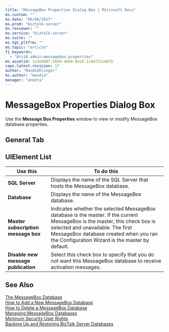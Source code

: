 ```yaml
---
title: "MessageBox Properties Dialog Box | Microsoft Docs"
ms.custom: ""
ms.date: "06/08/2017"
ms.prod: "biztalk-server"
ms.reviewer: ""
ms.service: "biztalk-server"
ms.suite: ""
ms.tgt_pltfrm: ""
ms.topic: "article"
f1_keywords: 
  - "bts10.admin.messagebox.properties"
ms.assetid: 1a3e0887-5659-4b69-8e26-2c84721c6bfb
caps.latest.revision: 17
author: "MandiOhlinger"
ms.author: "mandia"
manager: "anneta"
---
```

# MessageBox Properties Dialog Box
Use the **Message Box Properties** window to view or modify MessageBox database properties.  
  
## General Tab  
  
## UIElement List  
  
|Use this|To do this|  
|--------------|----------------|  
|**SQL Server**|Displays the name of the SQL Server that hosts the MessageBox database.|  
|**Database**|Displays the name of the MessageBox database.|  
|**Master subscription message box**|Indicates whether the selected MessageBox database is the master. If the current MessageBox is the master, this check box is selected and unavailable. The first MessageBox database created when you ran the Configuration Wizard is the master by default.|  
|**Disable new message publication**|Select this check box to specify that you do not want this MessageBox database to receive activation messages.|  
  
## See Also  
 [The MessageBox Database](../core/the-messagebox-database.md)   
 [How to Add a New MessageBox Database](../core/how-to-add-a-new-messagebox-database.md)   
 [How to Delete a MessageBox Database](../core/how-to-delete-a-messagebox-database.md)   
 [Managing MessageBox Databases](../core/managing-messagebox-databases.md)   
 [Minimum Security User Rights](../core/minimum-security-user-rights.md)   
 [Backing Up and Restoring BizTalk Server Databases](../core/backing-up-and-restoring-biztalk-server-databases.md)